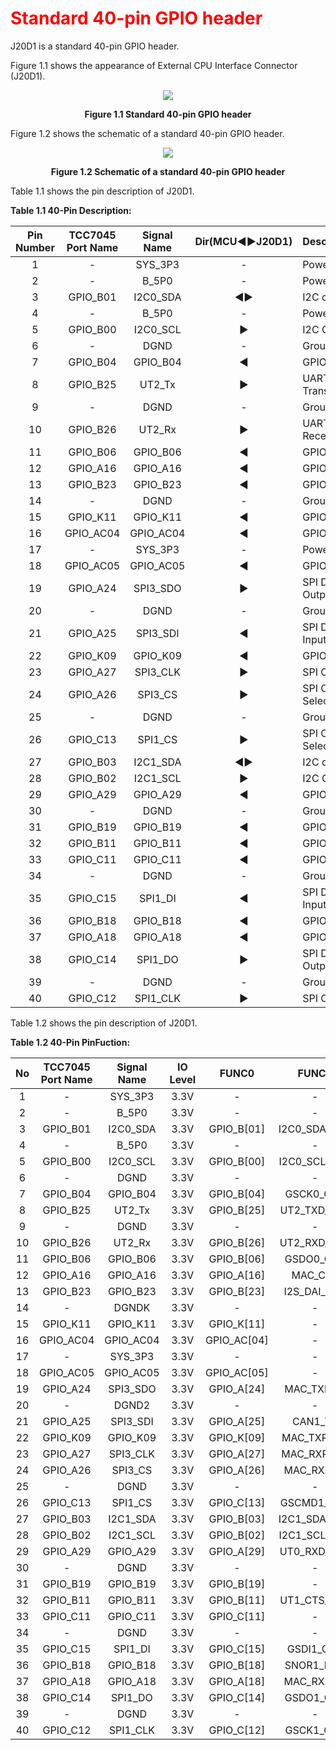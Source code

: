 <h1 style="color:red">
  Standard 40-pin GPIO header
</h1>


J20D1 is a standard 40-pin GPIO header.  

Figure 1.1 shows the appearance of External CPU Interface Connector (J20D1).
<p align="center"><img src="https://github.com/Topst-Dev/Documentation/assets/161264431/6e00142a-4a69-4585-b0a8-2ff8d758e20c"></p>
<p align="center"><strong>Figure 1.1 Standard 40-pin GPIO header</strong></p>

Figure 1.2 shows the schematic of a standard 40-pin GPIO header.
<p align="center"><img src="https://github.com/Topst-Dev/Documentation/assets/161264431/22966921-c736-4a83-9d38-ced61475e9e7"></p>
<p align="center"><strong>Figure 1.2 Schematic of a standard 40-pin GPIO header</strong></p>

Table 1.1 shows the pin description of J20D1.  

**Table 1.1 40-Pin Description:**  

|  Pin Number | TCC7045 Port Name | Signal Name | Dir(MCU◀▶J20D1)| Description                                   |
|:-----------:|:-----------------:|:-----------:|:--------------:|--------------|
| 1           |         -         | SYS_3P3     |       -        | Power 3.3V      |
| 2           |         -         | B_5P0       |       -        | Power 5.0V |
| 3           | GPIO_B01          | I2C0_SDA    |      ◀▶      | I2C data       |
| 4           |         -         | B_5P0       |       -        | Power 5.0V       |
| 5           | GPIO_B00          | I2C0_SCL    |  ▶            | I2C Clock     |
| 6           |         -         | DGND        |       -        | Ground        |
| 7           | GPIO_B04          | GPIO_B04    |  ◀            | GPIO Signal  |
| 8           | GPIO_B25          | UT2_Tx      |  ▶            | UART Transmit      |
| 9           |         -         | DGND        |       -        | Ground      |
| 10          | GPIO_B26          | UT2_Rx      |  ▶            | UART Receive        |
| 11          | GPIO_B06          | GPIO_B06    |  ◀            | GPIO Signal     |
| 12          | GPIO_A16          | GPIO_A16    |  ◀            | GPIO Signal      |
| 13          | GPIO_B23          | GPIO_B23    |  ◀            | GPIO Signal       |
| 14          |         -         | DGND        |       -        | Ground     |
| 15          | GPIO_K11          | GPIO_K11    |  ◀            | GPIO Signal        |
| 16          | GPIO_AC04         | GPIO_AC04   |  ◀            | GPIO Signal       |
| 17          |         -         | SYS_3P3     |       -        | Power 3.3V    |
| 18          | GPIO_AC05         | GPIO_AC05   |  ◀            | GPIO Signal        |
| 19          | GPIO_A24          | SPI3_SDO    |  ▶            | SPI Data Output         |
| 20          |         -         | DGND        |       -        | Ground         |
| 21          | GPIO_A25          | SPI3_SDI    |  ◀            | SPI Data Input          |
| 22          | GPIO_K09          | GPIO_K09    |  ◀            | GPIO Signal          | 
| 23          | GPIO_A27          | SPI3_CLK    |  ▶            | SPI Clock           |
| 24          | GPIO_A26          | SPI3_CS     |  ▶            | SPI Chip Selection               |
| 25          |         -         | DGND        |       -        | Ground              |
| 26          | GPIO_C13          | SPI1_CS     |  ▶            | SPI Chip Selection           |
| 27          | GPIO_B03          | I2C1_SDA    |  ◀▶          | I2C data            |
| 28          | GPIO_B02          | I2C1_SCL    |  ▶            | I2C Clock          |
| 29          | GPIO_A29          | GPIO_A29    |  ◀            | GPIO Signal          |
| 30          |         -         | DGND        |       -        | Ground          |
| 31          | GPIO_B19          | GPIO_B19    |  ◀            | GPIO Signal          |
| 32          | GPIO_B11          | GPIO_B11    |  ◀            | GPIO Signal          |
| 33          | GPIO_C11          | GPIO_C11    |  ◀            | GPIO Signal          |
| 34          |         -         | DGND        |       -        | Ground          |
| 35          | GPIO_C15          | SPI1_DI     |  ◀            | SPI Data Input         |
| 36          | GPIO_B18          | GPIO_B18    |  ◀            | GPIO Signal          |
| 37          | GPIO_A18          | GPIO_A18    |  ◀            | GPIO Signal          |
| 38          | GPIO_C14          | SPI1_DO     |  ▶            | SPI Data Output          |
| 39          |         -         | DGND        |       -        | Ground           |
| 40          | GPIO_C12          | SPI1_CLK    |  ▶            | SPI Clock          |

Table 1.2 shows the pin description of J20D1. 

**Table 1.2 40-Pin PinFuction:**  

|  No         | TCC7045 Port Name | Signal Name | IO Level | FUNC0        | FUNC1       | FUNC2       | FUNC3          | FUNC4(ANALOG) |
|:-----------:|:-----------------:|:-----------:|:--------:|:------------:|:-----------:|:-----------:|:--------------:|:-------------:|
| 1           |         -         | SYS_3P3     | 3.3V     |      -       |      -      |      -      |        -       |       -       |
| 2           |         -         | B_5P0       | 3.3V     |      -       |      -      |      -      |        -       |       -       |
| 3           | GPIO_B01          | I2C0_SDA    | 3.3V     | GPIO_B[01]   | I2C0_SDA_CH0| I2S_BCLK_CH2| MFIO_0_CH1[01] |       -       |
| 4           |         -         | B_5P0       | 3.3V     |      -       |      -      |      -      |        -       |       -       |
| 5           | GPIO_B00          | I2C0_SCL    | 3.3V     | GPIO_B[00]   | I2C0_SCL_CH0| I2S_MCLK_CH2| MFIO_0_CH1[00] |       -       |
| 6           |         -         | DGND        | 3.3V     |      -       |      -      |      -      |        -       |       -       |
| 7           | GPIO_B04          | GPIO_B04    | 3.3V     | GPIO_B[04]   | GSCK0_CH0   | I2S_DAI_CH2 | MFIO_1_CH1[00] |       -       | 
| 8           | GPIO_B25          | UT2_Tx      | 3.3V     | GPIO_B[25]   | UT2_TXD_CH0 | TCO[05]     |        -       |       -       |
| 9           |         -         | DGND        | 3.3V     |      -       |      -      |      -      |        -       |       -       |
| 10          | GPIO_B26          | UT2_Rx      | 3.3V     | GPIO_B[26]   | UT2_RXD_CH0 | PWM_OUT[06] |        -       |       -       | 
| 11          | GPIO_B06          | GPIO_B06    | 3.3V     | GPIO_B[06]   | GSDO0_CH0   | PWM_OUT[00] | MFIO_1_CH1[02] |       -       |
| 12          | GPIO_A16          | GPIO_A16    | 3.3V     | GPIO_A[16]   | MAC_COL     | PWM_OUT[06] | MFIO_0_CH0[00] |       -       |
| 13          | GPIO_B23          | GPIO_B23    | 3.3V     | GPIO_B[23]   | I2S_DAI_CH0 | TCO[03]     |        -       |       -       |
| 14          |         -         | DGNDK       | 3.3V     |       -      |      -      |      -      |        -       |       -       |
| 15          | GPIO_K11          | GPIO_K11    | 3.3V     | GPIO_K[11]   |      -      | PWM_OUT[03] | MFIO_0_CH3[00] |       -       |
| 16          | GPIO_AC04         | GPIO_AC04   | 3.3V     | GPIO_AC[04]  |      -      | I2C2_SCL_CH1| MFIO_0_CH2[00] | AD1[04]       |
| 17          |         -         | SYS_3P3     | 3.3V     |      -       |      -      |      -      |        -       |       -       |
| 18          | GPIO_AC05         | GPIO_AC05   | 3.3V     | GPIO_AC[05]  |      -      | I2C2_SDA_CH1| MFIO_2_CH0[01] | AD1[05]              |
| 19          | GPIO_A24          | SPI3_SDO    | 3.3V     | GPIO_A[24]   | MAC_TXD[6]  | I2C2_SCL_CH0| MFIO_2_CH0[00] |       -       |
| 20          |         -         | DGND2       | 3.3V     |      -       |      -      |      -      |        -       |       -       |
| 21          | GPIO_A25          | SPI3_SDI    | 3.3V     | GPIO_A[25]   | CAN1_TX     | I2S_MCLK_CH1| MFIO_2_CH0[01] |       -       |
| 22          | GPIO_K09          | GPIO_K09    | 3.3V     | GPIO_K[09]   | MAC_TXRSTN  | PWM_OUT[01] |        -       |       -       | 
| 23          | GPIO_A27          | SPI3_CLK    | 3.3V     | GPIO_A[27]   | MAC_RXRSTN  | I2S_BCLK_CH1| MFIO_2_CH0[03] |       -       |
| 24          | GPIO_A26          | SPI3_CS     | 3.3V     | GPIO_A[26]   | MAC_RXD[7]  | I2C2_SDA_CH0| MFIO_2_CH0[02] |       -       |
| 25          |         -         | DGND        | 3.3V     |      -       |      -      |      -      |        -       |       -       |
| 26          | GPIO_C13          | SPI1_CS     | 3.3V     | GPIO_C[13]   | GSCMD1_CH1  | PWM_OUT[07] | MFIO_2_CH2[01] |       -       |
| 27          | GPIO_B03          | I2C1_SDA    | 3.3V     | GPIO_B[03]   | I2C1_SDA_CH0| I2S_DAO_CH2 | MFIO_0_CH1[03] |       -       |
| 28          | GPIO_B02          | I2C1_SCL    | 3.3V     | GPIO_B[02]   | I2C1_SCL_CH0| I2S_LRCK_CH2| MFIO_0_CH1[02] |       -       |
| 29          | GPIO_A29          | GPIO_A29    | 3.3V     | GPIO_A[29]   | UT0_RXD_CH0 | SNOR1_RST#  |        -       |       -       |
| 30          |         -         | DGND        | 3.3V     |      -       |      -      |      -      |        -       |       -       |
| 31          | GPIO_B19          | GPIO_B19    | 3.3V     | GPIO_B[19]   |      -      | TCO[08]     |        -       |       -       |
| 32          | GPIO_B11          | GPIO_B11    | 3.3V     | GPIO_B[11]   | UT1_CTS_CH0 | PWM_OUT[05] | MFIO_2_CH1[03] |       -       |
| 33          | GPIO_C11          | GPIO_C11    | 3.3V     | GPIO_C[11]   |      -      | PWM_OUT[05] | MFIO_1_CH2[03] |       -       |
| 34          |         -         | DGND        | 3.3V     |      -       |      -      |             |        -       |       -       |
| 35          | GPIO_C15          | SPI1_DI     | 3.3V     | GPIO_C[15]   | GSDI1_CH1   | TCO[09]     | MFIO_2_CH2[03] |       -       |
| 36          | GPIO_B18          | GPIO_B18    | 3.3V     | GPIO_B[18]   | SNOR1_DQS   | TCO[07]     |        -       |       -       |
| 37          | GPIO_A18          | GPIO_A18    | 3.3V     | GPIO_A[18]   | MAC_RXD[4]  | PWM_OUT[08] | MFIO_0_CH0[02] |       -       |
| 38          | GPIO_C14          | SPI1_DO     | 3.3V     | GPIO_C[14]   | GSDO1_CH1   | PWM_OUT[08] | MFIO_2_CH2[02] |       -       |
| 39          |         -         | DGND        | 3.3V     |      -       |      -      |      -      |        -       |       -       |
| 40          | GPIO_C12          | SPI1_CLK    | 3.3V     | GPIO_C[12]   | GSCK1_CH1   | PWM_OUT[06] | MFIO_2_CH2[00] |       -       |
